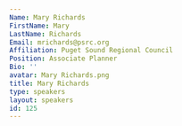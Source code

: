 ```yaml
---
Name: Mary Richards
FirstName: Mary
LastName: Richards
Email: mrichards@psrc.org
Affiliation: Puget Sound Regional Council
Position: Associate Planner
Bio: ''
avatar: Mary Richards.png
title: Mary Richards
type: speakers
layout: speakers
id: 125
---
```


